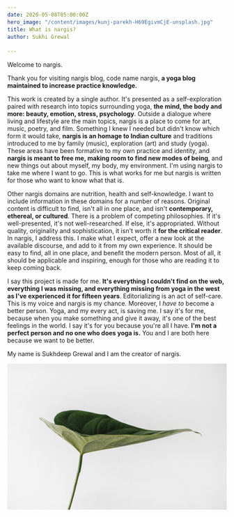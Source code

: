 ```yaml
---
date: 2020-05-08T05:00:00Z
hero_image: "/content/images/kunj-parekh-H69EgivmCjE-unsplash.jpg"
title: What is nargis?
author: Sukhi Grewal

---
```

Welcome to nargis.

Thank you for visiting nargis blog, code name nargis, **a yoga blog maintained to increase practice knowledge.**

This work is created by a single author. It's presented as a self-exploration paired with research into topics surrounding yoga, **the mind, the body and more: beauty, emotion, stress, psychology**. Outside a dialogue where living and lifestyle are the main topics, nargis is a place to come for art, music, poetry, and film. Something I knew I needed but didn't know which form it would take, **nargis is an homage to Indian culture** and traditions introduced to me by family (music), exploration (art) and study (yoga). These areas have been formative to my own practice and identity, and **nargis is meant to free me, making room to find new modes of being**, and new things out about myself, my body, my environment. I'm using nargis to take me where I want to go. This is what works for me but nargis is written for those who want to know what that is.

Other nargis domains are nutrition, health and self-knowledge. I want to include information in these domains for a number of reasons. Original content is difficult to find, isn't all in one place, and isn't **contemporary, ethereal, or cultured**. There is a problem of competing philosophies. If it's well-presented, it's not well-researched. If else, it's appropriated. Without quality, originality and sophistication, it isn't worth it **for the critical reader**. In nargis, I address this. I make what I expect, offer a new look at the available discourse, and add to it from my own experience. It should be easy to find, all in one place, and benefit the modern person. Most of all, it should be applicable and inspiring, enough for those who are reading it to keep coming back.

I say this project is made for me. **It's everything I couldn't find on the web, everything I was missing, and everything missing from yoga in the west as I've experienced it for fifteen years**. Editorializing is an act of self-care. This is my voice and nargis is my chance. Moreover, I _have to_ become a better person. Yoga, and my every act, is saving me. I say it's for me, because when you make something and give it away, it's one of the best feelings in the world. I say it's for you because you're all I have. **I'm not a perfect person and no one who does yoga is.** You and I are both here because we want to be better.

My name is Sukhdeep Grewal and I am the creator of nargis.

![](/content/images/sarah-dorweiler-9Z1KRIfpBTM-unsplash.jpg)